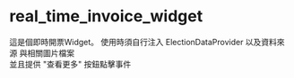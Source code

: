 # real_time_invoice_widget

這是個即時開票Widget。 
使用時須自行注入 ElectionDataProvider 以及資料來源 與相關圖片檔案   
並且提供 "查看更多" 按鈕點擊事件 


